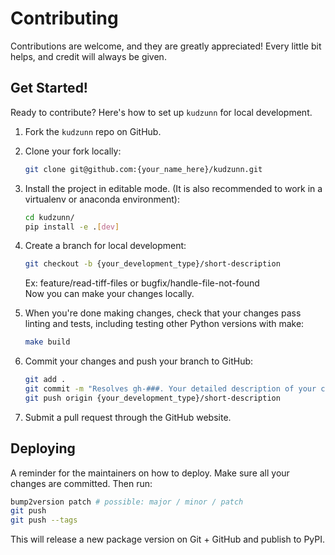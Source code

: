 # Contributing

Contributions are welcome, and they are greatly appreciated! Every little bit
helps, and credit will always be given.

## Get Started!

Ready to contribute? Here's how to set up `kudzunn` for local development.

1. Fork the `kudzunn` repo on GitHub.

2. Clone your fork locally:

    ```bash
    git clone git@github.com:{your_name_here}/kudzunn.git
    ```

3. Install the project in editable mode. (It is also recommended to work in a virtualenv or anaconda environment):

    ```bash
    cd kudzunn/
    pip install -e .[dev]
    ```

4. Create a branch for local development:

    ```bash
    git checkout -b {your_development_type}/short-description
    ```

    Ex: feature/read-tiff-files or bugfix/handle-file-not-found<br>
    Now you can make your changes locally.

5. When you're done making changes, check that your changes pass linting and
   tests, including testing other Python versions with make:

    ```bash
    make build
    ```

6. Commit your changes and push your branch to GitHub:

    ```bash
    git add .
    git commit -m "Resolves gh-###. Your detailed description of your changes."
    git push origin {your_development_type}/short-description
    ```

7. Submit a pull request through the GitHub website.

## Deploying

A reminder for the maintainers on how to deploy.
Make sure all your changes are committed.
Then run:

```bash
bump2version patch # possible: major / minor / patch
git push
git push --tags
```

This will release a new package version on Git + GitHub and publish to PyPI.
